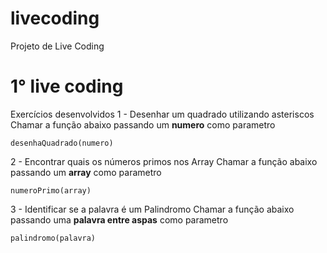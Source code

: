 # livecoding
Projeto de Live Coding


# 1° live coding

Exercícios desenvolvidos
1 - Desenhar um quadrado utilizando asteriscos
Chamar a função abaixo passando um **numero** como parametro
```
desenhaQuadrado(numero)
```
2 - Encontrar quais os números primos nos Array
Chamar a função abaixo passando um **array** como parametro
```
numeroPrimo(array)
```
3 - Identificar se a palavra é um Palindromo
Chamar a função abaixo passando uma **palavra entre aspas** como parametro
```
palindromo(palavra)
```
